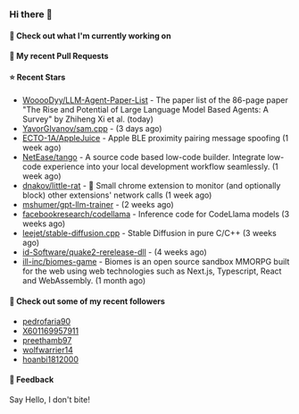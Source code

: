 ### Hi there 👋

#### 👷 Check out what I'm currently working on

#### 🔨 My recent Pull Requests


#### ⭐ Recent Stars

- [WooooDyy/LLM-Agent-Paper-List](https://github.com/WooooDyy/LLM-Agent-Paper-List) - The paper list of the 86-page paper &#34;The Rise and Potential of Large Language Model Based Agents: A Survey&#34; by Zhiheng Xi et al. (today)
- [YavorGIvanov/sam.cpp](https://github.com/YavorGIvanov/sam.cpp) -  (3 days ago)
- [ECTO-1A/AppleJuice](https://github.com/ECTO-1A/AppleJuice) - Apple BLE proximity pairing message spoofing (1 week ago)
- [NetEase/tango](https://github.com/NetEase/tango) - A source code based low-code builder. Integrate low-code experience into your local development workflow seamlessly. (1 week ago)
- [dnakov/little-rat](https://github.com/dnakov/little-rat) - 🐀 Small chrome extension to monitor (and optionally block) other extensions&#39; network calls (1 week ago)
- [mshumer/gpt-llm-trainer](https://github.com/mshumer/gpt-llm-trainer) -  (2 weeks ago)
- [facebookresearch/codellama](https://github.com/facebookresearch/codellama) - Inference code for CodeLlama models (3 weeks ago)
- [leejet/stable-diffusion.cpp](https://github.com/leejet/stable-diffusion.cpp) - Stable Diffusion in pure C/C&#43;&#43; (3 weeks ago)
- [id-Software/quake2-rerelease-dll](https://github.com/id-Software/quake2-rerelease-dll) -  (4 weeks ago)
- [ill-inc/biomes-game](https://github.com/ill-inc/biomes-game) - Biomes is an open source sandbox MMORPG built for the web using web technologies such as Next.js, Typescript, React and WebAssembly. (1 month ago)

#### 👯 Check out some of my recent followers

- [pedrofaria90](https://github.com/pedrofaria90)
- [X601169957911](https://github.com/X601169957911)
- [preethamb97](https://github.com/preethamb97)
- [wolfwarrier14](https://github.com/wolfwarrier14)
- [hoanbi1812000](https://github.com/hoanbi1812000)

#### 💬 Feedback

Say Hello, I don't bite!